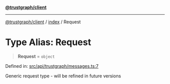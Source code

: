 [**@trustgraph/client**](../../README.md)

***

[@trustgraph/client](../../README.md) / [index](../README.md) / Request

# Type Alias: Request

> **Request** = `object`

Defined in: [src/api/trustgraph/messages.ts:7](https://github.com/trustgraph-ai/trustgraph-ts-client/blob/dd779923b4eaffccd17ba61aaee70d2766e28e49/src/api/trustgraph/messages.ts#L7)

Generic request type - will be refined in future versions

